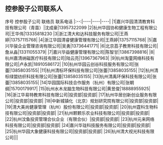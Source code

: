 ## 控参股子公司联系人

序号 控参股子公司 联络员 联系电话
|:--:|----|----|----|
|1|嘉兴华园清清教育科技有限公司（青苗）|沈成豪|13957322099
|2|杭州华园协和健康生物工程有限公司|王华伟|13335818230
|3|浙江清大和达科技服务有限公司|王燕婷|13757115768|
|4|浙江华园清睿健康管理有限公司|王燕婷|13757115768|
|5|嘉兴华骏企业管理咨询有限公司|吴勇|13736441771|
|6|北京荔子教育科技有限公司|詹从淼|13311055379|
|7|嘉兴华益健康管理有限公司|陈智甘|13867398816|
|8|杭州嘉清纳磁医疗科技有限公司|陆云亮|13967367963|
|9|杭州淘童网络科技有限公司|卢永凯|18910586172|
|10|杭州华园云创谷科技服务有限公司|张蕾|13858035155|
|11|杭州清标环保科技有限公司|张蕾|13858035155|
|12|杭州清标绿盟纺织科技有限公司|张蕾|13858035155|
|13|杭州清禹环保科技有限公司|张蕾|13858035155|
|14|华园国际科技合作服务（杭州）有限公司|张朝纲|15700179917|
|15|杭州水木龙脑生物科技有限公司|黄昱俊|18888955925|
|16|浙江华易特教育科技有限公司|投资部|投资部|
|17|杭州华居创新创业服务有限公司|投资部|投资部|
|18|中新城镇化（北京）规划研究院有限公司|投资部|投资部|
|19|清大美尚健康管理（杭州）股份有限公司|投资部|投资部|
|20|杭州霆科生物科技有限公司|投资部|投资部|
|21|杭州颗颗乐农业科技有限公司|投资部|投资部|
|22|杭州汶鱼投资管理合伙企业（有限合伙）|投资部|投资部|
|23|杭州元来网络科技有限公司|投资部|投资部|
|24|嘉兴华珑科技服务有限公司|投资部|投资部|
|25|杭州华园大象健康科技有限公司|投资部|投资部|
|26|杭州清大视光科技有限公司|||
